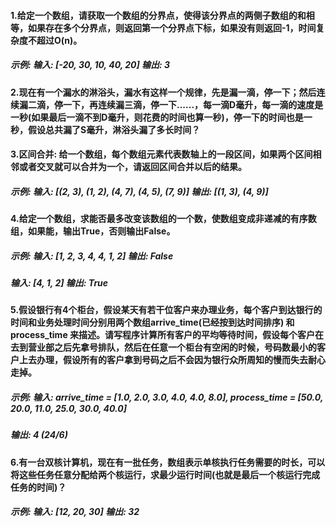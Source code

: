 #### 1.给定一个数组，请获取一个数组的分界点，使得该分界点的两侧子数组的和相等，如果存在多个分界点，则返回第一个分界点下标，如果没有则返回-1，时间复杂度不超过O(n)。
##### 示例: 输入: [-20, 30, 10, 40, 20]    输出: 3


#### 2.现在有一个漏水的淋浴头，漏水有这样一个规律，先是漏一滴，停一下；然后连续漏二滴，停一下，再连续漏三滴，停一下......，每一滴D毫升，每一滴的速度是一秒(如果最后一滴不到D毫升，则花费的时间也算一秒)，停一下的时间也是一秒，假设总共漏了S毫升，淋浴头漏了多长时间？


#### 3.区间合并: 给一个数组，每个数组元素代表数轴上的一段区间，如果两个区间相邻或者交叉就可以合并为一个，请返回区间合并以后的结果。
##### 示例: 输入: [(2, 3), (1, 2), (4, 7), (4, 5), (7, 9)]   输出: [(1, 3), (4, 9)]


#### 4.给定一个数组，求能否最多改变该数组的一个数，使数组变成非递减的有序数组，如果能，输出True，否则输出False。
##### 示例: 输入: [1, 2, 3, 4, 4, 1, 2]    输出: False
#####       输入: [4, 1, 2]                输出: True


#### 5.假设银行有4个柜台，假设某天有若干位客户来办理业务，每个客户到达银行的时间和业务处理时间分别用两个数组arrive_time(已经按到达时间排序) 和 process_time 来描述。请写程序计算所有客户的平均等待时间，假设每个客户在去到营业部之后先拿号排队，然后在任意一个柜台有空闲的时候，号码数最小的客户上去办理，假设所有的客户拿到号码之后不会因为银行众所周知的慢而失去耐心走掉。
##### 示例: 输入: arrive_time = [1.0, 2.0, 3.0, 4.0, 4.0, 8.0], process_time = [50.0, 20.0, 11.0, 25.0, 30.0, 40.0]
#####       输出: 4 (24/6)


#### 6.有一台双核计算机，现在有一批任务，数组表示单核执行任务需要的时长，可以将这些任务任意分配给两个核运行，求最少运行时间(也就是最后一个核运行完成任务的时间)？
##### 示例: 输入: [12, 20, 30]   输出: 32
